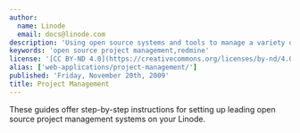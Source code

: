 ```yaml
---
author:
  name: Linode
  email: docs@linode.com
description: 'Using open source systems and tools to manage a variety of projects.'
keywords: 'open source project management,redmine'
license: '[CC BY-ND 4.0](https://creativecommons.org/licenses/by-nd/4.0)'
alias: ['web-applications/project-management/']
published: 'Friday, November 20th, 2009'
title: Project Management
---
```


These guides offer step-by-step instructions for setting up leading open source project management systems on your Linode.
